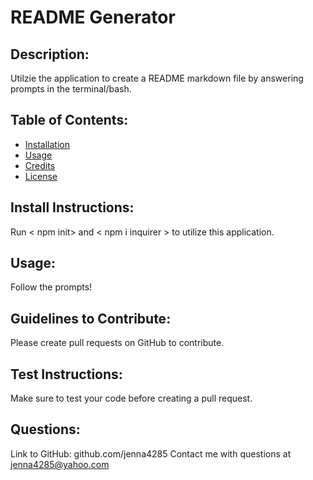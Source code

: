 # README Generator
  ## Description:
  Utilzie the application to create a README markdown file by answering prompts in the terminal/bash.
  ## Table of Contents:
  - [Installation](#installation)
  - [Usage](#usage)
  - [Credits](#credits)
  - [License](#license)
  ## Install Instructions:
  Run < npm init> and < npm i inquirer > to utilize this application.
  ## Usage:
  Follow the prompts!
  
  



  ## Guidelines to Contribute:
  Please create pull requests on GitHub to contribute.
  ## Test Instructions:
  Make sure to test your code before creating a pull request.
  ## Questions:
  Link to GitHub: github.com/jenna4285
  Contact me with questions at jenna4285@yahoo.com  

